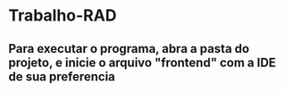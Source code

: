 # Trabalho-RAD

## Para executar o programa, abra a pasta do projeto, e inicie o arquivo "frontend" com a IDE de sua preferencia
